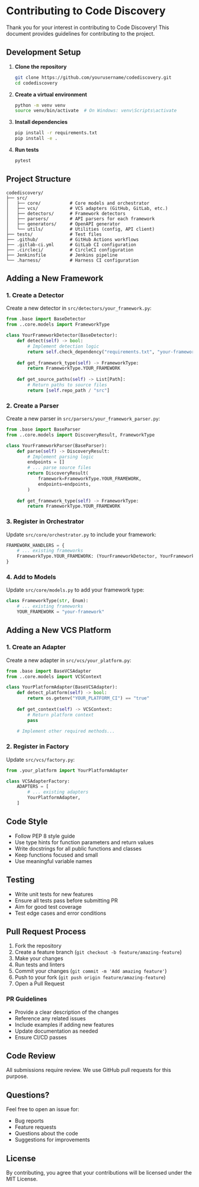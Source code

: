 # Contributing to Code Discovery

Thank you for your interest in contributing to Code Discovery! This document provides guidelines for contributing to the project.

## Development Setup

1. **Clone the repository**
   ```bash
   git clone https://github.com/yourusername/codediscovery.git
   cd codediscovery
   ```

2. **Create a virtual environment**
   ```bash
   python -m venv venv
   source venv/bin/activate  # On Windows: venv\Scripts\activate
   ```

3. **Install dependencies**
   ```bash
   pip install -r requirements.txt
   pip install -e .
   ```

4. **Run tests**
   ```bash
   pytest
   ```

## Project Structure

```
codediscovery/
├── src/
│   ├── core/           # Core models and orchestrator
│   ├── vcs/            # VCS adapters (GitHub, GitLab, etc.)
│   ├── detectors/      # Framework detectors
│   ├── parsers/        # API parsers for each framework
│   ├── generators/     # OpenAPI generator
│   └── utils/          # Utilities (config, API client)
├── tests/              # Test files
├── .github/            # GitHub Actions workflows
├── .gitlab-ci.yml      # GitLab CI configuration
├── .circleci/          # CircleCI configuration
├── Jenkinsfile         # Jenkins pipeline
└── .harness/           # Harness CI configuration
```

## Adding a New Framework

### 1. Create a Detector

Create a new detector in `src/detectors/your_framework.py`:

```python
from .base import BaseDetector
from ..core.models import FrameworkType

class YourFrameworkDetector(BaseDetector):
    def detect(self) -> bool:
        # Implement detection logic
        return self.check_dependency("requirements.txt", "your-framework")
    
    def get_framework_type(self) -> FrameworkType:
        return FrameworkType.YOUR_FRAMEWORK
    
    def get_source_paths(self) -> List[Path]:
        # Return paths to source files
        return [self.repo_path / "src"]
```

### 2. Create a Parser

Create a new parser in `src/parsers/your_framework_parser.py`:

```python
from .base import BaseParser
from ..core.models import DiscoveryResult, FrameworkType

class YourFrameworkParser(BaseParser):
    def parse(self) -> DiscoveryResult:
        # Implement parsing logic
        endpoints = []
        # ... parse source files
        return DiscoveryResult(
            framework=FrameworkType.YOUR_FRAMEWORK,
            endpoints=endpoints,
        )
    
    def get_framework_type(self) -> FrameworkType:
        return FrameworkType.YOUR_FRAMEWORK
```

### 3. Register in Orchestrator

Update `src/core/orchestrator.py` to include your framework:

```python
FRAMEWORK_HANDLERS = {
    # ... existing frameworks
    FrameworkType.YOUR_FRAMEWORK: (YourFrameworkDetector, YourFrameworkParser),
}
```

### 4. Add to Models

Update `src/core/models.py` to add your framework type:

```python
class FrameworkType(str, Enum):
    # ... existing frameworks
    YOUR_FRAMEWORK = "your-framework"
```

## Adding a New VCS Platform

### 1. Create an Adapter

Create a new adapter in `src/vcs/your_platform.py`:

```python
from .base import BaseVCSAdapter
from ..core.models import VCSContext

class YourPlatformAdapter(BaseVCSAdapter):
    def detect_platform(self) -> bool:
        return os.getenv("YOUR_PLATFORM_CI") == "true"
    
    def get_context(self) -> VCSContext:
        # Return platform context
        pass
    
    # Implement other required methods...
```

### 2. Register in Factory

Update `src/vcs/factory.py`:

```python
from .your_platform import YourPlatformAdapter

class VCSAdapterFactory:
    ADAPTERS = [
        # ... existing adapters
        YourPlatformAdapter,
    ]
```

## Code Style

- Follow PEP 8 style guide
- Use type hints for function parameters and return values
- Write docstrings for all public functions and classes
- Keep functions focused and small
- Use meaningful variable names

## Testing

- Write unit tests for new features
- Ensure all tests pass before submitting PR
- Aim for good test coverage
- Test edge cases and error conditions

## Pull Request Process

1. Fork the repository
2. Create a feature branch (`git checkout -b feature/amazing-feature`)
3. Make your changes
4. Run tests and linters
5. Commit your changes (`git commit -m 'Add amazing feature'`)
6. Push to your fork (`git push origin feature/amazing-feature`)
7. Open a Pull Request

### PR Guidelines

- Provide a clear description of the changes
- Reference any related issues
- Include examples if adding new features
- Update documentation as needed
- Ensure CI/CD passes

## Code Review

All submissions require review. We use GitHub pull requests for this purpose.

## Questions?

Feel free to open an issue for:
- Bug reports
- Feature requests
- Questions about the code
- Suggestions for improvements

## License

By contributing, you agree that your contributions will be licensed under the MIT License.

